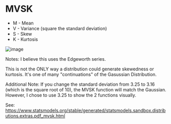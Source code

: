 # MVSK

* M - Mean
* V - Variance (square the standard deviation)
* S - Skew
* K - Kurtosis

![image](https://github.com/iseahound/MVSK/assets/9779668/a1638a62-ff08-4b56-94f8-c3f0fa0710bc)

Notes: I believe this uses the Edgeworth series.

This is not the ONLY way a distribution could generate skewedness or kurtosis. It's one of many "continuations" of the Gasussian Distribution. 

Additional Note: If you change the standard deviation from 3.25 to 3.16 (which is the square root of 10), the MVSK function will match the Gaussian. However, I chose to use 3.25 to show the 2 functions visually.

See: https://www.statsmodels.org/stable/generated/statsmodels.sandbox.distributions.extras.pdf_mvsk.html
